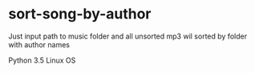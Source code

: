 # sort-song-by-author
Just input path to music folder and all unsorted mp3 wil sorted by folder with author names

Python 3.5
Linux OS
